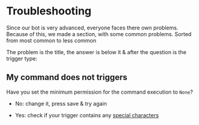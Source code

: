 # Troubleshooting
Since our bot is very advanced, everyone faces there own problems. Because of this, we made a section, with some common problems. Sorted from most common to less common

The problem is the title, the answer is below it & after the question is the trigger type:

## My command does not triggers <Badge type="tip" text="Word" vertical="middle" /> 
Have you set the minimum permission for the command execution to `None`?

- No: change it, press save & try again

- Yes: check if your trigger contains any [special characters](../CodeReferences/specialCharacters)